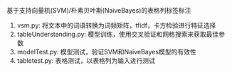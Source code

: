 基于支持向量机(SVM)/朴素贝叶斯(NaiveBayes)的表格列标签标注

1. vsm.py: 将文本中的词语转换为词频矩阵，tfidf，卡方检验进行特征选择
2. tableUnderstanding.py: 模型训练，使用交叉验证和网格搜索来获取最佳参数
3. modelTest.py: 模型测试，验证SVM和NaiveBayes模型的有效性
4. tabletest.py: 表格测试，以表格列为输入进行测试
